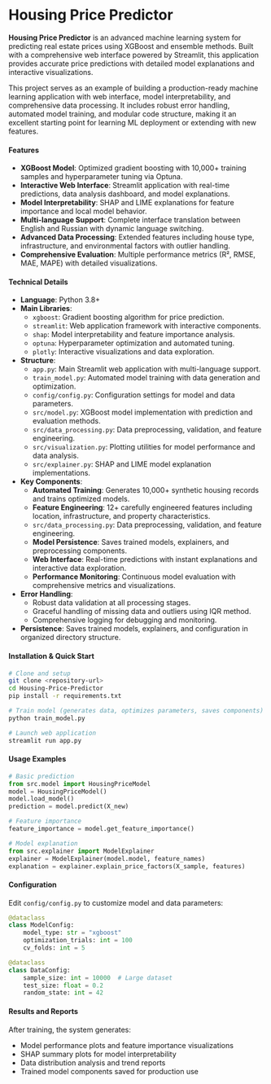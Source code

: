 # Housing Price Predictor
**Housing Price Predictor** is an advanced machine learning system for predicting real estate prices using XGBoost and ensemble methods. Built with a comprehensive web interface powered by Streamlit, this application provides accurate price predictions with detailed model explanations and interactive visualizations. 

This project serves as an example of building a production-ready machine learning application with web interface, model interpretability, and comprehensive data processing. It includes robust error handling, automated model training, and modular code structure, making it an excellent starting point for learning ML deployment or extending with new features.

#### Features
- **XGBoost Model**: Optimized gradient boosting with 10,000+ training samples and hyperparameter tuning via Optuna.
- **Interactive Web Interface**: Streamlit application with real-time predictions, data analysis dashboard, and model explanations.
- **Model Interpretability**: SHAP and LIME explanations for feature importance and local model behavior.
- **Multi-language Support**: Complete interface translation between English and Russian with dynamic language switching.
- **Advanced Data Processing**: Extended features including house type, infrastructure, and environmental factors with outlier handling.
- **Comprehensive Evaluation**: Multiple performance metrics (R², RMSE, MAE, MAPE) with detailed visualizations.

#### Technical Details
- **Language**: Python 3.8+
- **Main Libraries**:
  - `xgboost`: Gradient boosting algorithm for price prediction.
  - `streamlit`: Web application framework with interactive components.
  - `shap`: Model interpretability and feature importance analysis.
  - `optuna`: Hyperparameter optimization and automated tuning.
  - `plotly`: Interactive visualizations and data exploration.
- **Structure**:
  - `app.py`: Main Streamlit web application with multi-language support.
  - `train_model.py`: Automated model training with data generation and optimization.
  - `config/config.py`: Configuration settings for model and data parameters.
  - `src/model.py`: XGBoost model implementation with prediction and evaluation methods.
  - `src/data_processing.py`: Data preprocessing, validation, and feature engineering.
  - `src/visualization.py`: Plotting utilities for model performance and data analysis.
  - `src/explainer.py`: SHAP and LIME model explanation implementations.
- **Key Components**:
  - **Automated Training**: Generates 10,000+ synthetic housing records and trains optimized models.
  - **Feature Engineering**: 12+ carefully engineered features including location, infrastructure, and property characteristics.
  - `src/data_processing.py`: Data preprocessing, validation, and feature engineering.
  - **Model Persistence**: Saves trained models, explainers, and preprocessing components.
  - **Web Interface**: Real-time predictions with instant explanations and interactive data exploration.
  - **Performance Monitoring**: Continuous model evaluation with comprehensive metrics and visualizations.
- **Error Handling**: 
  - Robust data validation at all processing stages.
  - Graceful handling of missing data and outliers using IQR method.
  - Comprehensive logging for debugging and monitoring.
- **Persistence**: Saves trained models, explainers, and configuration in organized directory structure.

#### Installation & Quick Start
```bash
# Clone and setup
git clone <repository-url>
cd Housing-Price-Predictor
pip install -r requirements.txt

# Train model (generates data, optimizes parameters, saves components)
python train_model.py

# Launch web application
streamlit run app.py
```

#### Usage Examples
```python
# Basic prediction
from src.model import HousingPriceModel
model = HousingPriceModel()
model.load_model()
prediction = model.predict(X_new)

# Feature importance
feature_importance = model.get_feature_importance()

# Model explanation
from src.explainer import ModelExplainer
explainer = ModelExplainer(model.model, feature_names)
explanation = explainer.explain_price_factors(X_sample, features)
```

#### Configuration
Edit `config/config.py` to customize model and data parameters:
```python
@dataclass
class ModelConfig:
    model_type: str = "xgboost"
    optimization_trials: int = 100
    cv_folds: int = 5

@dataclass
class DataConfig:
    sample_size: int = 10000  # Large dataset
    test_size: float = 0.2
    random_state: int = 42
```

#### Results and Reports
After training, the system generates:
- Model performance plots and feature importance visualizations
- SHAP summary plots for model interpretability
- Data distribution analysis and trend reports
- Trained model components saved for production use